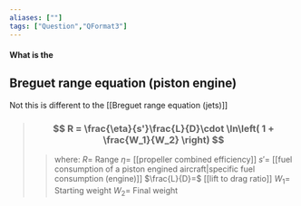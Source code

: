 ```yaml
---
aliases: [""]
tags: ["Question","QFormat3"]
---
```


#### What is the
## Breguet range equation (piston engine)
Not this is different to the [[Breguet range equation (jets)]]
> ### $$ R = \frac{\eta}{s'}\frac{L}{D}\cdot \ln\left( 1 + \frac{W_1}{W_2} \right) $$ 
>> where:
>> $R=$ Range 
>> $\eta=$ [[propeller combined efficiency]]
>> $s'=$ [[fuel consumption of a piston engined aircraft|specific fuel consumption (engine)]]
>> $\frac{L}{D}=$ [[lift to drag ratio]]
>> $W_1=$ Starting weight
>> $W_2=$ Final weight 